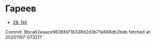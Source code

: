 # Гареев
- [28: NA](28.md)

Commit: 9bca62eaace9636fd716339d2d3b71a898db2beb
 fetched at: 20201107-073217

